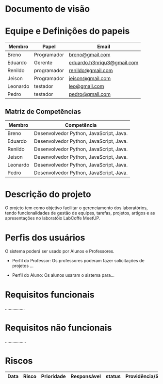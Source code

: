 # Documento de visão

# Equipe e Definições do papeis

Membro | Papel | Email
------ | ----- | -----
Breno | Programador | breno@gmail.com
Eduardo | Gerente | eduardo.h3nriqu3@gmail.com
Renildo | programador | renildo@gmail.com
Jeison | Programador | jeison@gmail.com
Leonardo | testador | leo@gmail.com
Pedro | testador | pedro@gmail.com

## Matriz de Competências 

Membro | Competência 
------ | -----------
Breno | Desenvolvedor Python, JavaScript, Java.
Eduardo | Desenvolvedor Python, JavaScript, Java.
Renildo | Desenvolvedor Python, JavaScript, Java.
Jeison | Desenvolvedor Python, JavaScript, Java.
Leonardo | Desenvolvedor Python, JavaScript, Java.
Pedro | Desenvolvedor Python, JavaScript, Java.



# Descrição do projeto

O projeto tem como objetivo facilitar o gerenciamento dos laboratórios, tendo funcionalidades de gestão de equipes, tarefas, projetos, artigos e as apresentações no laboratóio LabCoffe MeetUP.


# Perfis dos usuários

O sistema poderá ser usado por Alunos e Professores.

* Perfil do Professor: Os professores poderam fazer solicitações de projetos ...

* Perfil do Aluno: Os alunos usaram o sistema para...

# Requisitos funcionais
................

# Requisitos não funcionais 
.................

# Riscos

Data | Risco | Prioridade | Responsável | status | Providência/Solução
---- | ----- | ---------- | ----------- | ------ | ------------------



